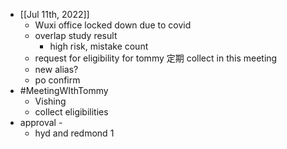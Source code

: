 - [[Jul 11th, 2022]]
	- Wuxi office locked down due to covid
	- overlap study result
		- high risk, mistake count
	- request for eligibility for tommy 定期  collect in this meeting
	- new alias?
	- po confirm
- #MeetingWIthTommy
	- Vishing
	- collect eligibilities
- approval -
	- hyd and redmond 1